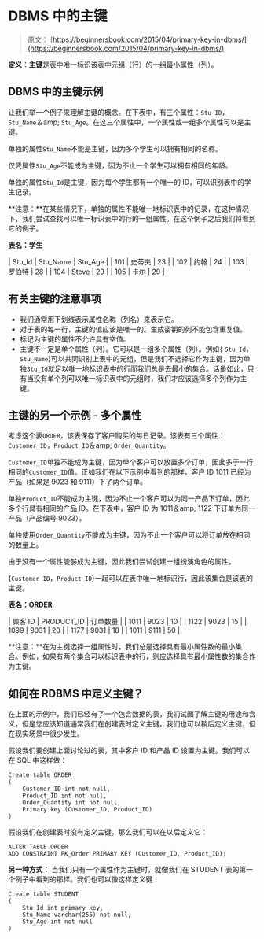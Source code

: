 # DBMS 中的主键

> 原文： [https://beginnersbook.com/2015/04/primary-key-in-dbms/](https://beginnersbook.com/2015/04/primary-key-in-dbms/)

**定义**：**主键**是表中唯一标识该表中元组（行）的一组最小属性（列）。

## DBMS 中的主键示例

让我们举一个例子来理解主键的概念。在下表中，有三个属性：`Stu_ID`，`Stu_Name`＆amp; `Stu_Age`。在这三个属性中，一个属性或一组多个属性可以是主键。

单独的属性`Stu_Name`不能是主键，因为多个学生可以拥有相同的名称。

仅凭属性`Stu_Age`不能成为主键，因为不止一个学生可以拥有相同的年龄。

单独的属性`Stu_Id`是主键，因为每个学生都有一个唯一的 ID，可以识别表中的学生记录。

**注意：**在某些情况下，单独的属性不能唯一地标识表中的记录，在这种情况下，我们尝试查找可以唯一标识表中的行的一组属性。在这个例子之后我们将看到它的例子。

**表名：学生**

| Stu_Id | Stu_Name | Stu_Age |
| 101 | 史蒂夫 | 23 |
| 102 | 约翰 | 24 |
| 103 | 罗伯特 | 28 |
| 104 | Steve | 29 |
| 105 | 卡尔 | 29 |

## 有关主键的注意事项

*   我们通常用下划线表示属性名称（列名）来表示它。
*   对于表的每一行，主键的值应该是唯一的。生成密钥的列不能包含重复值。
*   标记为主键的属性不允许具有空值。
*   主键不一定是单个属性（列）。它可以是一组多个属性（列）。例如`{` `Stu_Id`，`Stu_Name`}可以共同识别上表中的元组，但是我们不选择它作为主键，因为单独`Stu_Id`就足以唯一地标识表中的行而我们总是去最小的集合。话虽如此，只有当没有单个列可以唯一标识表中的元组时，我们才应该选择多个列作为主键。

## 主键的另一个示例 - 多个属性

考虑这个表`ORDER`，该表保存了客户购买的每日记录。该表有三个属性：`Customer_ID`，`Product_ID`＆amp; `Order_Quantity`。

`Customer_ID`单独不能成为主键，因为单个客户可以放置多个订单，因此多于一行相同的`Customer_ID`值。正如我们在以下示例中看到的那样，客户 ID 1011 已经为产品（如果是 9023 和 9111）下了两个订单。

单独`Product_ID`不能成为主键，因为不止一个客户可以为同一产品下订单，因此多个行具有相同的产品 ID。在下表中，客户 ID 为 1011＆amp; 1122 下订单为同一产品（产品编号 9023）。

单独使用`Order_Quantity`不能成为主键，因为不止一个客户可以将订单放在相同的数量上。

由于没有一个属性能够成为主键，因此我们尝试创建一组扮演角色的属性。

{`Customer_ID`，`Product_ID`}一起可以在表中唯一地标识行，因此该集合是该表的主键。

**表名：ORDER**

| 顾客 ID | PRODUCT_ID | 订单数量 |
| 1011 | 9023 | 10 |
| 1122 | 9023 | 15 |
| 1099 | 9031 | 20 |
| 1177 | 9031 | 18 |
| 1011 | 9111 | 50 |

**注意：**在为主键选择一组属性时，我们总是选择具有最小属性数的最小集合。例如，如果有两个集合可以标识表中的行，则应选择具有最小属性数的集合作为主键。

## 如何在 RDBMS 中定义主键？

在上面的示例中，我们已经有了一个包含数据的表，我们试图了解主键的用途和含义，但是您应该知道通常我们在创建表时定义主键。我们也可以稍后定义主键，但在现实场景中很少发生。

假设我们要创建上面讨论过的表，其中客户 ID 和产品 ID 设置为主键。我们可以在 SQL 中这样做：

```
Create table ORDER
(
    Customer_ID int not null,
    Product_ID int not null,
    Order_Quantity int not null,
    Primary key (Customer_ID, Product_ID)
)
```

假设我们在创建表时没有定义主键，那么我们可以在以后定义它：

```
ALTER TABLE ORDER
ADD CONSTRAINT PK_Order PRIMARY KEY (Customer_ID, Product_ID);
```

**另一种方式：**
当我们只有一个属性作为主键时，就像我们在 STUDENT 表的第一个例子中看到的那样。我们也可以像这样定义键：

```
Create table STUDENT
(
    Stu_Id int primary key,
    Stu_Name varchar(255) not null,
    Stu_Age int not null
)
```